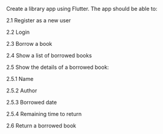 


Create a library app using Flutter. The app should be able to:

2.1 Register as a new user

2.2 Login

2.3 Borrow a book

2.4 Show a list of borrowed books

2.5 Show the details of a borrowed book:

2.5.1 Name

2.5.2 Author

2.5.3 Borrowed date

2.5.4 Remaining time to return

2.6 Return a borrowed book
